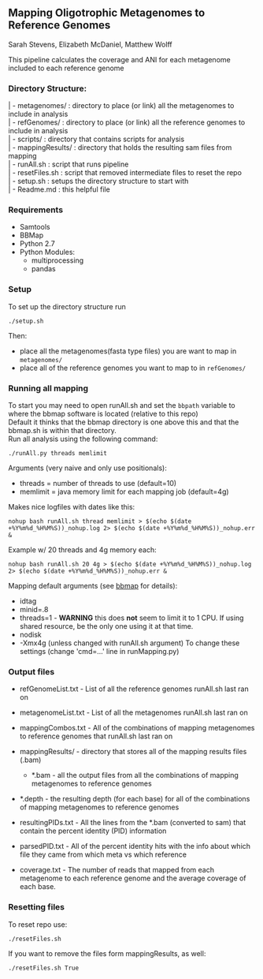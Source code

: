 ## Mapping Oligotrophic Metagenomes to Reference Genomes
Sarah Stevens, Elizabeth McDaniel, Matthew Wolff   

This pipeline calculates the coverage and ANI for each metagenome included to each reference genome  

### Directory Structure:
| - metagenomes/ : directory to place (or link) all the metagenomes to include in analysis  
| - refGenomes/ : directory to place (or link) all the reference genomes to include in analysis  
| - scripts/ : directory that contains scripts for analysis  
| - mappingResults/ : directory that holds the resulting sam files from mapping  
| - runAll.sh : script that runs pipeline  
| - resetFiles.sh : script that removed intermediate files to reset the repo  
| - setup.sh : setups the directory structure to start with  
| - Readme.md : this helpful file

### Requirements
- Samtools
- BBMap
- Python 2.7
- Python Modules:
	- multiprocessing
	- pandas

### Setup
To set up the directory structure run
```
./setup.sh
```
Then:
 - place all the metagenomes(fasta type files) you are want to map in `metagenomes/`
 - place all of the reference genomes you want to map to in `refGenomes/`

### Running all mapping
To start you may need to open runAll.sh and set the `bbpath` variable to where the bbmap software is located (relative to this repo)  
Default it thinks that the bbmap directory is one above this and that the bbmap.sh is within that directory.  
Run all analysis using the following command:  
```
./runAll.py threads memlimit
```
Arguments (very naive and only use positionals):
 - threads = number of threads to use (default=10)
 - memlimit = java memory limit for each mapping job (default=4g)  

Makes nice logfiles with dates like this:  
```
nohup bash runAll.sh thread memlimit > $(echo $(date +%Y%m%d_%H%M%S))_nohup.log 2> $(echo $(date +%Y%m%d_%H%M%S))_nohup.err &
```
Example w/ 20 threads and 4g memory each:
```
nohup bash runAll.sh 20 4g > $(echo $(date +%Y%m%d_%H%M%S))_nohup.log 2> $(echo $(date +%Y%m%d_%H%M%S))_nohup.err &
```
Mapping default arguments (see [bbmap](https://wiki.gacrc.uga.edu/wiki/BBMap) for details):
 - idtag
 - minid=.8
 - threads=1 - **WARNING** this does **not** seem to limit it to 1 CPU.  If using shared resource, be the only one using it at that time.
 - nodisk
 - -Xmx4g (unless changed with runAll.sh argument)
To change these settings (change 'cmd=...' line in runMapping.py)

### Output files
- refGenomeList.txt - List of all the reference genomes runAll.sh last ran on  
- metagenomeList.txt - List of all the metagenomes runAll.sh last ran on  
- mappingCombos.txt - All of the combinations of mapping metagenomes to reference genomes that runAll.sh last ran on  
- mappingResults/ - directory that stores all of the mapping results files (.bam)  
	- \*.bam - all the output files from all the combinations of mapping metagenomes to reference genomes  

 - \*.depth - the resulting depth (for each base) for all of the  combinations of mapping metagenomes to reference genomes  

- resultingPIDs.txt - All the lines from the \*.bam (converted to sam) that contain the percent identity (PID) information  
- parsedPID.txt - All of the percent identity hits with the info about which file they came from which meta vs which reference
- coverage.txt - The number of reads that mapped from each metagenome to each reference genome and the average coverage of each base.


### Resetting files
To reset repo use:
```
./resetFiles.sh
```
If you want to remove the files form mappingResults, as well:
```
./resetFiles.sh True
```
